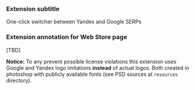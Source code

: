 ### Extension subtitle

One-click switcher between Yandex and Google SERPs

### Extension annotation for Web Store page

[TBD]

**Notice:** To any prevent possible license violations this extension uses Google and Yandex logo imitations **instead** of actual logos. Both created in photoshop with publicly available fonts (see PSD sources at `resources` directory).
